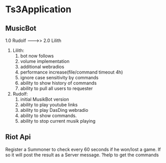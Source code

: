 # Ts3Application

## MusicBot
1.0 Rudolf --->> 2.0 Lilith

1. Lilith:
    1. bot now follows
    1. volume implementation
    1. additional webradios
    1. performance increase(file/command timeout 4h)
    1. ignore case sensitivity by commands
    1. ability to show history of commands
    1. ability to pull all users to requester
1. Rudolf:
   1. initial MusikBot version
   1. ability to play youtube links
   1. ability to play DasDing webradio 
   1. ability to show commands. 
   1. ability to stop current musik playing

## Riot Api
Register a Summoner to check every 60 seconds if he won/lost a game. If so it will post the result as a Server message.
?help to get the commands
